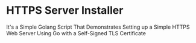 # HTTPS Server Installer
It's a Simple Golang Script That Demonstrates Setting up a Simple HTTPS Web Server Using Go with a Self-Signed TLS Certificate
